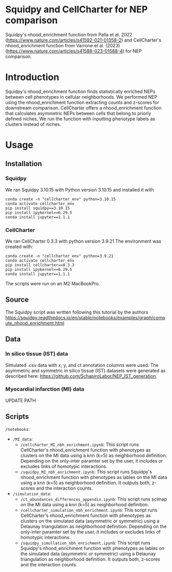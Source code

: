 # Squidpy and CellCharter for NEP comparison
Squidpy's nhood_enrichment function from Palla et al. 2022 (https://www.nature.com/articles/s41592-021-01358-2) and CellCharter's nhood_enrichment function from Varrone et al. (2023) (https://www.nature.com/articles/s41588-023-01588-4) for NEP comparison. 

# Introduction

Squidpy's nhood_enrichment function finds statistically enriched NEPs between cell phenotypes in cellular neighborhoods. We performed NEP using the nhood_enrichment function extracting counts and z-scores for downstream comparison. 
CellCharter offers a nhood_enrichment function that calculates asymmetric NEPs between cells that belong to priorly defined niches. We run the function with inputting phenotype labels as clusters instead of niches. 

# Usage

## Installation

### Squidpy
We ran Squidpy 3.10.15 with Python version 3.10.15 and installed it with 

```
conda create -n "cellcharter_env" python=3.10.15
conda activate cellcharter_env
pip install squidpy==3.10.15
pip install ipykernel==6.29.5
conda install jupyter==1.1.1
```
### CellCharter
We ran CellCharter 0.3.3 with python version 3.9.21 The environment was created with: 
```
conda create -n "cellcharter_env" python=3.9.21
conda activate cellcharter_env
pip install cellcharter==0.3.3
pip install ipykernel==6.29.5
conda install jupyter==1.1.1
```
The scripts were run on an M2 MacBookPro.

## Source

The Squidpy script was written following this tutorial by the authors https://squidpy.readthedocs.io/en/stable/notebooks/examples/graph/compute_nhood_enrichment.html

## Data

### In silico tissue (IST) data
Simulated .csv data with x, y, and ct annotation columns were used. The asymmetric and symmetric in silico tissue (IST) datasets were generated as described here: https://github.com/SchapiroLabor/NEP_IST_generation. 

### Myocardial infarction (MI) data

UPDATE PATH

## Scripts

`/notebooks`:
- `/MI_data`: 
    - `/cellcharter_MI_nbh_enrichment.ipynb`: This script runs CellCharter's nhood_enrichment function with phenotypes as clusters on the MI data using a knn (k=5) as neighborhood definition. Depending on the only-inter paramter set by the user, it includes or excludes links of homotypic interactions.   
    - `/squidpy_MI_nbh_enrichment.ipynb`: This script runs Squidpy's nhood_enrichment function with phenotypes as lables on the MI data using a knn (k=5) as neighborhood definition. It outputs both, z-scores and the interaction counts.
- `/simulation_data`: 
    - `/ct_abundances_differences_appendix.ipynb`: This script runs scimap on the MI data using a knn (k=5) as neighborhood definition. 
    - `/cellcharter_simulation_nbh_enrichment.ipynb`: This script runs CellCharter's nhood_enrichment function with phenotypes as clusters on the simulated data (asymmetric or symmetric) using a Delaunay triangulation as neighborhood definition. Depending on the only-inter paramter set by the user, it includes or excludes links of homotypic interactions.  
    - `/squidpy_simullation_nbh_enrichment.ipynb`: This script runs Squidpy's nhood_enrichment function with phenotypes as lables on the simulated data (asymmetric or symmetric) using a Delaunay triangulation as neighborhood definition. It outputs both, z-scores and the interaction counts.
